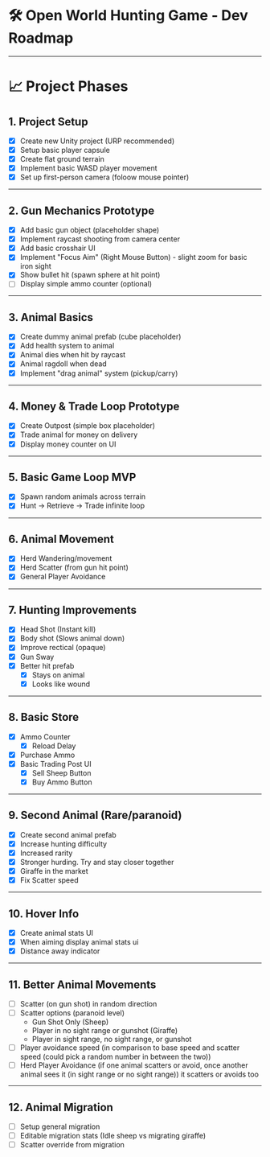 # 🛠️ Open World Hunting Game - Dev Roadmap
---

# 📈 Project Phases

## 1. Project Setup
- [x] Create new Unity project (URP recommended)
- [x] Setup basic player capsule
- [x] Create flat ground terrain
- [x] Implement basic WASD player movement
- [x] Set up first-person camera (foloow mouse pointer)

---

## 2. Gun Mechanics Prototype
- [x] Add basic gun object (placeholder shape)
- [x] Implement raycast shooting from camera center
- [x] Add basic crosshair UI
- [x] Implement "Focus Aim" (Right Mouse Button) - slight zoom for basic iron sight
- [x] Show bullet hit (spawn sphere at hit point)
- [ ] Display simple ammo counter (optional)

---

## 3. Animal Basics
- [x] Create dummy animal prefab (cube placeholder)
- [x] Add health system to animal
- [x] Animal dies when hit by raycast
- [x] Animal ragdoll when dead
- [x] Implement "drag animal" system (pickup/carry)

---

## 4. Money & Trade Loop Prototype
- [x] Create Outpost (simple box placeholder)
- [x] Trade animal for money on delivery
- [x] Display money counter on UI

---

## 5. Basic Game Loop MVP
- [x] Spawn random animals across terrain
- [x] Hunt → Retrieve → Trade infinite loop

---

## 6. Animal Movement
- [x] Herd Wandering/movement
- [x] Herd Scatter (from gun hit point)
- [x] General Player Avoidance

---

## 7. Hunting Improvements
- [x] Head Shot (Instant kill)
- [x] Body shot (Slows animal down)
- [x] Improve rectical (opaque)
- [x] Gun Sway
- [x] Better hit prefab
  - [x] Stays on animal
  - [x] Looks like wound
     
---
## 8. Basic Store
- [x] Ammo Counter
  - [x] Reload Delay
- [x] Purchase Ammo
- [x] Basic Trading Post UI
  - [x] Sell Sheep Button
  - [x] Buy Ammo Button 

---
## 9. Second Animal (Rare/paranoid)
- [x] Create second animal prefab
- [x] Increase hunting difficulty
- [x] Increased rarity
- [x] Stronger hurding. Try and stay closer together
- [x] Giraffe in the market
- [x] Fix Scatter speed

---
## 10. Hover Info
- [x] Create animal stats UI
- [x] When aiming display animal stats ui
- [x] Distance away indicator

---
## 11. Better Animal Movements
- [ ] Scatter (on gun shot) in random direction
- [ ] Scatter options (paranoid level)
  - Gun Shot Only (Sheep)
  - Player in no sight range or gunshot (Giraffe)
  - Player in sight range, no sight range, or gunshot
- [ ] Player avoidance speed (in comparison to base speed and scatter speed (could pick a random number in between the two))
- [ ] Herd Player Avoidance (if one animal scatters or avoid, once another animal sees it (in sight range or no sight range)) it scatters or avoids too

--- 
## 12. Animal Migration
- [ ] Setup general migration
- [ ] Editable migration stats (Idle sheep vs migrating giraffe)
- [ ] Scatter override from migration
